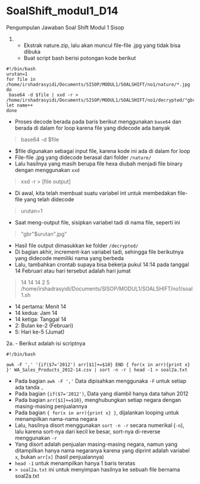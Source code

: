 # SoalShift_modul1_D14
Pengumpulan Jawaban Soal Shift Modul 1 Sisop

1. - Ekstrak nature.zip, lalu akan muncul file-file .jpg yang tidak bisa dibuka
   - Buat script bash berisi potongan kode berikut
```
#!/bin/bash
urutan=1
for file in /home/irshadrasyidi/Documents/SISOP/MODUL1/SOALSHIFT/no1/nature/*.jpg
do
 base64 -d $file | xxd -r > /home/irshadrasyidi/Documents/SISOP/MODUL1/SOALSHIFT/no1/decrypted/"gbr"$urutan".jpg"
let name++
done
```

   - Proses decode berada pada baris berikut menggunakan `base64` dan berada di dalam for loop karena file yang didecode ada banyak
> base64 -d $file
   - $file digunakan sebagai input file, karena kode ini ada di dalam for loop
   - File-file .jpg yang didecode berasal dari folder `/nature/`
   - Lalu hasilnya yang masih berupa file hexa diubah menjadi file binary dengan menggunakan `xxd`
> xxd -r > [file output]
   - Di awal, kita telah membuat suatu variabel int untuk membedakan file-file yang telah didecode
> urutan=1
   - Saat meng-output file, sisipkan variabel tadi di nama file, seperti ini
> "gbr"$urutan".jpg"
   - Hasil file output dimasukkan ke folder `/decrypted/`
   - Di bagian akhir, increment-kan variabel tadi, sehingga file berikutnya yang didecode memiliki nama yang berbeda
   - Lalu, tambahkan crontab supaya bisa bekerja pukul 14:14 pada tanggal 14 Februari atau hari tersebut adalah hari jumat
> 14 14 14 2 5 /home/irshadrasyidi/Documents/SISOP/MODUL1/SOALSHIFT/no1/soal1.sh
   - 14 pertama: Menit 14
   - 14 kedua: Jam 14
   - 14 ketiga: Tanggal 14
   - 2: Bulan ke-2 (Februari)
   - 5: Hari ke-5 (Jumat)
   
2a. - Berikut adalah isi scriptnya
```
#!/bin/bash

awk -F ',' '{if($7='2012') arr[$1]+=$10} END { for(x in arr){print x} }' WA_Sales_Products_2012-14.csv | sort -n -r | head -1 > soal2a.txt
```
   - Pada bagian `awk -F ','` Data dipisahkan menggunaka `-F` untuk setiap ada tanda `,`
   - Pada bagian `{if($7='2012')`, Data yang diambil hanya data tahun 2012
   - Pada bagian `arr[$1]+=$10}`, menghubungkan setiap negara dengan masing-masing penjualannya
   - Pada bagian `{ for(x in arr){print x} }`, dijalankan looping untuk menampilkan nama-nama negara
   - Lalu, hasilnya disort menggunakan `sort -n -r` secara numerikal (`-n`), lalu karena sort-nya dari kecil ke besar, sort-nya di-reverse menggunakan `-r`
   - Yang disort adalah penjualan masing-masing negara, namun yang ditampilkan hanya nama negaranya karena yang diprint adalah variabel `x`, bukan `arr[x]` (hasil penjualannya)
   - `head -1` untuk menampilkan hanya 1 baris teratas
   - `> soal2a.txt` ini untuk menyimpan hasilnya ke sebuah file bernama soal2a.txt
